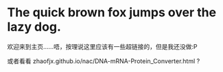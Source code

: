 # The quick brown fox jumps over the lazy dog.
欢迎来到主页……唔，按理说这里应该有一些超链接的，但是我还没做:P

或者看看 zhaofjx.github.io/nac/DNA-mRNA-Protein_Converter.html ?

